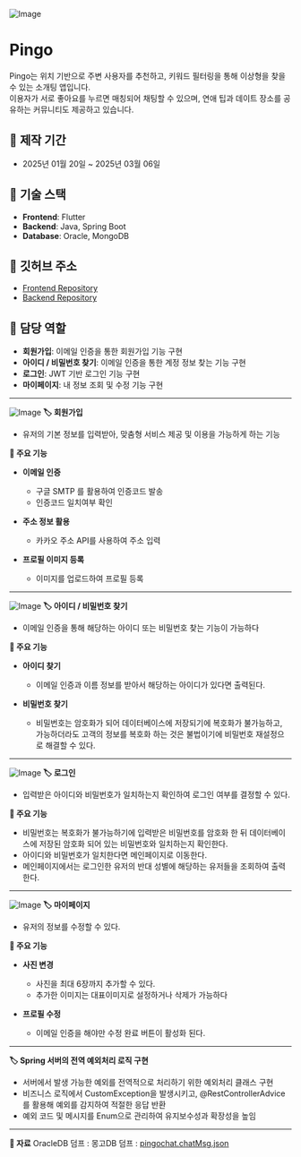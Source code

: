![Image](https://github.com/user-attachments/assets/bf67fe15-c1a2-4918-83c8-8b3a0f3d5e13)
# Pingo

Pingo는 위치 기반으로 주변 사용자를 추천하고, 키워드 필터링을 통해 이상형을 찾을 수 있는 소개팅 앱입니다. </br>
이용자가 서로 좋아요를 누르면 매칭되어 채팅할 수 있으며, 연애 팁과 데이트 장소를 공유하는 커뮤니티도 제공하고 있습니다.


## 📌 제작 기간
- 2025년 01월 20일 ~ 2025년 03월 06일

## 📌 기술 스택
- **Frontend**: Flutter
- **Backend**: Java, Spring Boot
- **Database**: Oracle, MongoDB

## 📌 깃허브 주소
- [Frontend Repository](https://github.com/2Shiro/pingo_front)
- [Backend Repository](https://github.com/2Shiro/pingo_back)

## 📌 담당 역할
- **회원가입**: 이메일 인증을 통한 회원가입 기능 구현
- **아이디 / 비밀번호 찾기**: 이메일 인증을 통한 계정 정보 찾는 기능 구현
- **로그인**: JWT 기반 로그인 기능 구현
- **마이페이지**: 내 정보 조회 및 수정 기능 구현

---
![Image](https://github.com/user-attachments/assets/eb6eea15-2e93-40ab-ba69-b5455b39d446)
**🏷️ 회원가입**
- 유저의 기본 정보를 입력받아, 맞춤형 서비스 제공 및 이용을 가능하게 하는 기능

**📌 주요 기능**
- **이메일 인증**
    - 구글 SMTP 를 활용하여 인증코드 발송
    - 인증코드 일치여부 확인

- **주소 정보 활용**
    - 카카오 주소 API를 사용하여 주소 입력

- **프로필 이미지 등록**
    - 이미지를 업로드하여 프로필 등록
 ---
![Image](https://github.com/user-attachments/assets/330cae54-0873-42d8-af9f-356d08dfcdf3)
**🏷️ 아이디 / 비밀번호 찾기**
- 이메일 인증을 통해 해당하는 아이디 또는 비밀번호 찾는 기능이 가능하다

**📌 주요 기능**
- **아이디 찾기**
    - 이메일 인증과 이름 정보를 받아서 해당하는 아이디가 있다면 출력된다.

- **비밀번호 찾기**
    - 비밀번호는 암호화가 되어 데이터베이스에 저장되기에 복호화가 불가능하고, 가능하더라도 고객의 정보를 복호화 하는 것은 불법이기에 비밀번호 재설정으로 해결할 수 있다.
---
![Image](https://github.com/user-attachments/assets/b8cf8913-8280-4ebe-884b-9383e62c599d)
**🏷️ 로그인**
- 입력받은 아이디와 비밀번호가 일치하는지 확인하여 로그인 여부를 결정할 수 있다.

**📌 주요 기능**
- 비밀번호는 복호화가 불가능하기에 입력받은 비밀번호를 암호화 한 뒤 데이터베이스에 저장된 암호화 되어 있는 비밀번호와 일치하는지 확인한다.
- 아이디와 비밀번호가 일치한다면 메인페이지로 이동한다.
- 메인페이지에서는 로그인한 유저의 반대 성별에 해당하는 유저들을 조회하여 출력한다.
---
![Image](https://github.com/user-attachments/assets/410e7eac-e367-4ae5-871f-fb37e23c783e)
**🏷️ 마이페이지**
- 유저의 정보를 수정할 수 있다.

**📌 주요 기능**
- **사진 변경**
    - 사진을 최대 6장까지 추가할 수 있다.
    - 추가한 이미지는 대표이미지로 설정하거나 삭제가 가능하다

- **프로필 수정**
    - 이메일 인증을 해야만 수정 완료 버튼이 활성화 된다.
---
**🏷️ Spring 서버의 전역 예외처리 로직 구현**
- 서버에서 발생 가능한 예외를 전역적으로 처리하기 위한 예외처리 클래스 구현
- 비즈니스 로직에서 CustomException을 발생시키고, @RestControllerAdvice
를 활용해 예외를 감지하여 적절한 응답 반환
- 예외 코드 및 메시지를 Enum으로 관리하여 유지보수성과 확장성을 높임
---
**📌 자료**
OracleDB 덤프 : 
몽고DB 덤프 : [pingochat.chatMsg.json](https://github.com/user-attachments/files/19104292/pingochat.chatMsg.json)
